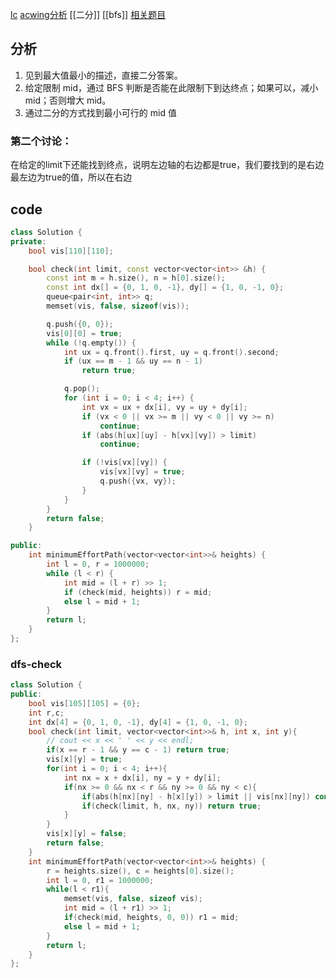 [lc](https://leetcode-cn.com/problems/path-with-minimum-effort/)
[acwing分析](https://www.acwing.com/solution/content/23305/)
[[二分]] [[bfs]]
[相关题目](https://leetcode-cn.com/problems/swim-in-rising-water/)
## 分析
1. 见到最大值最小的描述，直接二分答案。
2. 给定限制 mid，通过 BFS 判断是否能在此限制下到达终点；如果可以，减小 mid；否则增大 mid。
3. 通过二分的方式找到最小可行的 mid 值

### 第二个讨论：
在给定的limit下还能找到终点，说明左边轴的右边都是true，我们要找到的是右边最左边为true的值，所以在右边

## code
```c++
class Solution {
private:
    bool vis[110][110];

    bool check(int limit, const vector<vector<int>> &h) {
        const int m = h.size(), n = h[0].size();
        const int dx[] = {0, 1, 0, -1}, dy[] = {1, 0, -1, 0};
        queue<pair<int, int>> q;
        memset(vis, false, sizeof(vis));

        q.push({0, 0});
        vis[0][0] = true;
        while (!q.empty()) {
            int ux = q.front().first, uy = q.front().second;
            if (ux == m - 1 && uy == n - 1)
                return true;

            q.pop();
            for (int i = 0; i < 4; i++) {
                int vx = ux + dx[i], vy = uy + dy[i];
                if (vx < 0 || vx >= m || vy < 0 || vy >= n)
                    continue;
                if (abs(h[ux][uy] - h[vx][vy]) > limit)
                    continue;

                if (!vis[vx][vy]) {
                    vis[vx][vy] = true;
                    q.push({vx, vy});
                }
            }
        }
        return false;
    }

public:
    int minimumEffortPath(vector<vector<int>>& heights) {
        int l = 0, r = 1000000;
        while (l < r) {
            int mid = (l + r) >> 1;
            if (check(mid, heights)) r = mid;
            else l = mid + 1;
        }
        return l;
    }
};
```

### dfs-check
```c++
class Solution {
public:
    bool vis[105][105] = {0};
    int r,c;
    int dx[4] = {0, 1, 0, -1}, dy[4] = {1, 0, -1, 0};
    bool check(int limit, vector<vector<int>>& h, int x, int y){
        // cout << x << ' ' << y << endl;
        if(x == r - 1 && y == c - 1) return true;
        vis[x][y] = true;
        for(int i = 0; i < 4; i++){
            int nx = x + dx[i], ny = y + dy[i];
            if(nx >= 0 && nx < r && ny >= 0 && ny < c){
                if(abs(h[nx][ny] - h[x][y]) > limit || vis[nx][ny]) continue;
                if(check(limit, h, nx, ny)) return true;
            }
        }
        vis[x][y] = false;
        return false;
    }
    int minimumEffortPath(vector<vector<int>>& heights) {
        r = heights.size(), c = heights[0].size();
        int l = 0, r1 = 1000000;
        while(l < r1){
            memset(vis, false, sizeof vis);
            int mid = (l + r1) >> 1;
            if(check(mid, heights, 0, 0)) r1 = mid;
            else l = mid + 1;
        }
        return l;
    }
};
```